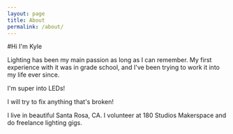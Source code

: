```yaml
---
layout: page
title: About
permalink: /about/
---
```


#Hi I'm Kyle

Lighting has been my main passion as long as I can remember. My first experience with it was in grade school, and I've been trying to work it into my life ever since. 

I'm super into LEDs! 

I will try to fix anything that's broken!

I live in beautiful Santa Rosa, CA. I volunteer at 180 Studios Makerspace and do freelance lighting gigs.